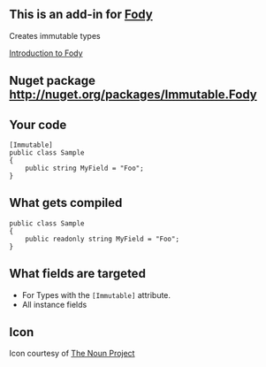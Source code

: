 ## This is an add-in for [Fody](https://github.com/Fody/Fody/) 

Creates immutable types

[Introduction to Fody](http://github.com/Fody/Fody/wiki/SampleUsage)

## Nuget package http://nuget.org/packages/Immutable.Fody 

## Your code

    [Immutable]
    public class Sample
    {
        public string MyField = "Foo";
    }

## What gets compiled

    public class Sample
    {
        public readonly string MyField = "Foo";
    }
    
## What fields are targeted 

 * For Types with the `[Immutable]` attribute.
 * All instance fields
 

## Icon

Icon courtesy of [The Noun Project](http://thenounproject.com)



